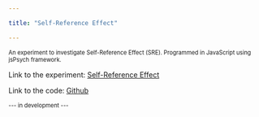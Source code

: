```yaml
---

title: "Self-Reference Effect"

---
```


<p style="font-size: 80%;">An experiment to investigate Self-Reference Effect (SRE). Programmed in JavaScript using jsPsych framework.</p>

<p>Link to the experiment: <a href="https://mmwozniak.github.io/jspsych-demos/EXP_jsPsych_SRE_v1/">Self-Reference Effect</a></p>
<p>Link to the code: <a href="https://github.com/mmwozniak/EXP_jsPsych_SRE_v1">Github</a></p>

<p style="font-size: 80%;">--- in development --- </p>

